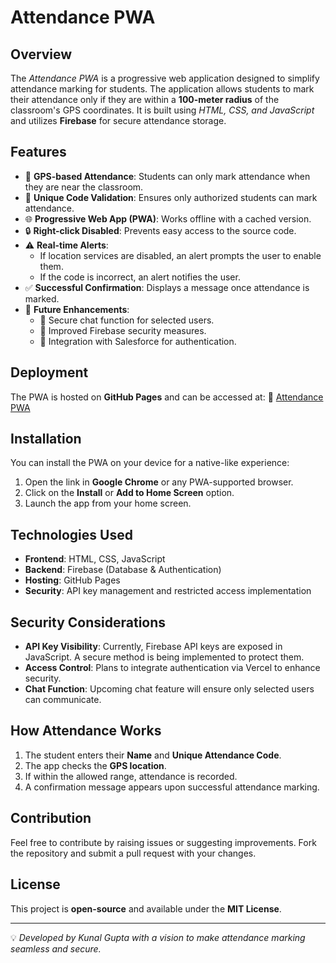 # Attendance PWA

## Overview
The *Attendance PWA* is a progressive web application designed to simplify attendance marking for students. The application allows students to mark their attendance only if they are within a **100-meter radius** of the classroom's GPS coordinates. It is built using *HTML, CSS, and JavaScript* and utilizes **Firebase** for secure attendance storage.

## Features
- 📍 **GPS-based Attendance**: Students can only mark attendance when they are near the classroom.
- 🔐 **Unique Code Validation**: Ensures only authorized students can mark attendance.
- 🌐 **Progressive Web App (PWA)**: Works offline with a cached version.
- 🔒 **Right-click Disabled**: Prevents easy access to the source code.
- ⚠️ **Real-time Alerts**:
  - If location services are disabled, an alert prompts the user to enable them.
  - If the code is incorrect, an alert notifies the user.
- ✅ **Successful Confirmation**: Displays a message once attendance is marked.
- 🔧 **Future Enhancements**:
  - 🔹 Secure chat function for selected users.
  - 🔹 Improved Firebase security measures.
  - 🔹 Integration with Salesforce for authentication.

## Deployment
The PWA is hosted on **GitHub Pages** and can be accessed at:
🔗 [Attendance PWA]([https://attendance-lemon.vercel.app/])

## Installation
You can install the PWA on your device for a native-like experience:
1. Open the link in **Google Chrome** or any PWA-supported browser.
2. Click on the **Install** or **Add to Home Screen** option.
3. Launch the app from your home screen.

## Technologies Used
- **Frontend**: HTML, CSS, JavaScript
- **Backend**: Firebase (Database & Authentication)
- **Hosting**: GitHub Pages
- **Security**: API key management and restricted access implementation

## Security Considerations
- **API Key Visibility**: Currently, Firebase API keys are exposed in JavaScript. A secure method is being implemented to protect them.
- **Access Control**: Plans to integrate authentication via Vercel to enhance security.
- **Chat Function**: Upcoming chat feature will ensure only selected users can communicate.

## How Attendance Works
1. The student enters their **Name** and **Unique Attendance Code**.
2. The app checks the **GPS location**.
3. If within the allowed range, attendance is recorded.
4. A confirmation message appears upon successful attendance marking.


## Contribution
Feel free to contribute by raising issues or suggesting improvements. Fork the repository and submit a pull request with your changes.

## License
This project is **open-source** and available under the **MIT License**.

---
💡 *Developed by Kunal Gupta with a vision to make attendance marking seamless and secure.*

